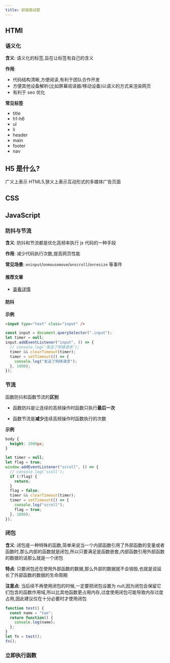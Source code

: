 ```yaml
---
title: 前端面试题
---
```


## HTMl

### 语义化

**含义**: 语义化的标签,旨在让标签有自己的含义

**作用**:

- 代码结构清晰,方便阅读,有利于团队合作开发
- 方便其他设备解析(比如屏幕阅读器/移动设备)以语义的方式来渲染网页
- 有利于 seo 优化

**常见标签**

- title
- h1-h6
- ul
- li
- header
- main
- footer
- nav

## H5 是什么?

广义上表示 HTML5,狭义上表示互动形式的多媒体广告页面

## CSS

## JavaScript

### 防抖与节流

**含义**: 防抖和节流都是优化高频率执行 js 代码的一种手段

**作用**: 减少代码执行次数,提高网页性能

**常见场景**: `oninput`/`onmousemove`/`onscroll`/`onresize` 等事件

#### 推荐文章

- [查看详情](https://mp.weixin.qq.com/s?__biz=Mzg5MDAzNzkwNA==&mid=2247483852&idx=1&sn=eb7312d1b12cd255b59c89614a26151a&chksm=cfe3f233f8947b25d8e1fd1591c96f9a7f3e0a81d8c544742d013e971ffe509f14a64163549c&scene=178&cur_album_id=1566035091556974596#rd)

#### 防抖

**示例**

```html
<input type="text" class="input" />
```

```js
const input = document.querySelector(".input");
let timer = null;
input.addEventListener("input", () => {
  // console.log('发送了网络请求');
  timer && clearTimeout(timer);
  timer = setTimeout(() => {
    console.log("发送了网络请求");
  }, 1000);
});
```

### 节流

函数防抖和函数节流的**区别**

- 函数防抖是让连续的高频操作时函数只执行**最后一次**

- 函数节流是**减少**连续高频操作时函数执行的次数

**示例**

```css
body {
  height: 2000px;
}
```

```js
let timer = null;
let flag = true;
window.addEventListener("scroll", () => {
  // console.log('scoll');
  if (!flag) {
    return;
  }
  flag = false;
  timer && clearTimeout(timer);
  timer = setTimeout(() => {
    console.log("scroll");
    flag = true;
  }, 1000);
});
```

### 闭包

**含义**: 闭包是一种特殊的函数,简单来说当一个内部函数引用了外部函数的变量或者函数时,那么内部的函数就是闭包,所以只要满足是函数嵌套,内部函数引用外部函数的数据的话那么就是一个闭包

**特点**: 只要闭包还在使用外部函数的数据,那么外部的数据就不会销毁,也就是说延长了外部函数的数据的生命周期

**注意点**: 当后续不再使用闭包的时候,一定要把闭包设置为 null,因为闭包会保留它们包含的函数作用域,所以比其他函数更占用内存,过度使用闭包可能导致内存过度占用,因此建议仅在十分必要时才使用闭包

```js
function test() {
  const name = "tao";
  return function() {
    console.log(name);
  };
}
let fn = test();
fn();
```

### 立即执行函数

